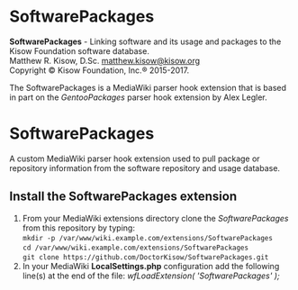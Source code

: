 # SoftwarePackages

**SoftwarePackages** - Linking software and its usage and packages to the Kisow Foundation software database.  
Matthew R. Kisow, D.Sc. <matthew.kisow@kisow.org>  
Copyright &copy; Kisow Foundation, Inc.&reg; 2015-2017.  

The SoftwarePackages is a MediaWiki parser hook extension that is based in part on the _GentooPackages_ parser hook extension by Alex Legler.

# SoftwarePackages
A custom MediaWiki parser hook extension used to pull package or repository information from the software repository and usage database.

## Install the SoftwarePackages extension
1. From your MediaWiki extensions directory clone the _SoftwarePackages_ from this repository by typing:  
   `mkdir -p /var/www/wiki.example.com/extensions/SoftwarePackages`  
   `cd /var/www/wiki.example.com/extensions/SoftwarePackages`  
   `git clone https://github.com/DoctorKisow/SoftwarePackages.git`
2. In your MediaWiki **LocalSettings.php** configuration add the following line(s) at the end of the file:
   _wfLoadExtension( 'SoftwarePackages' );_
